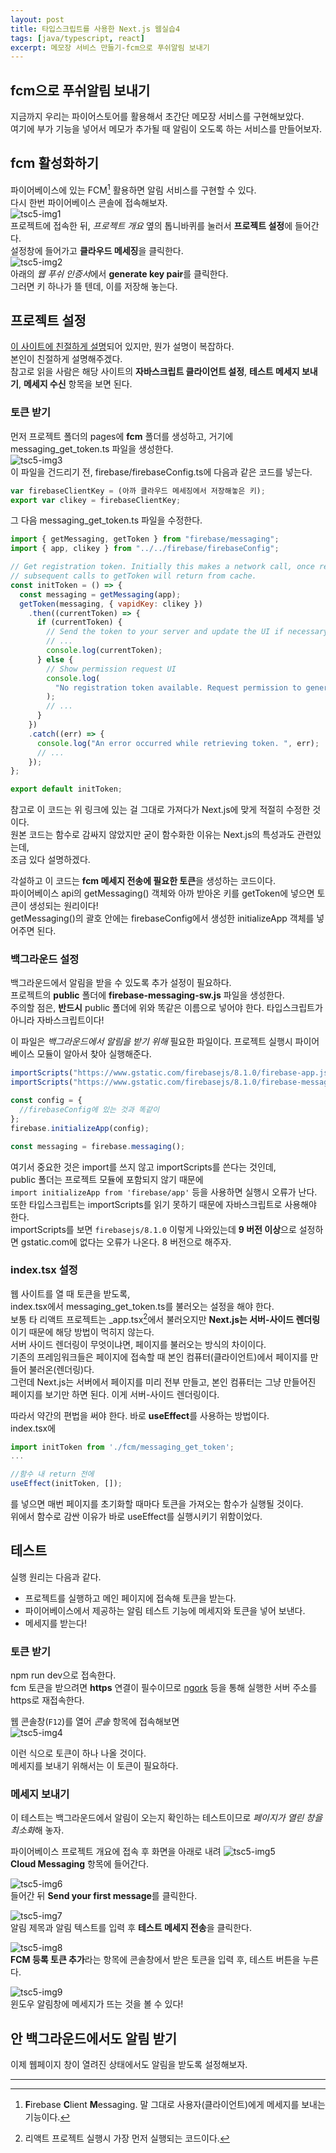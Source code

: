 ```yaml
---
layout: post
title: 타입스크립트를 사용한 Next.js 웹실습4
tags: [java/typescript, react]
excerpt: 메모장 서비스 만들기-fcm으로 푸쉬알림 보내기
---
```


## fcm으로 푸쉬알림 보내기

지금까지 우리는 파이어스토어를 활용해서 초간단 메모장 서비스를 구현해보았다.  
여기에 부가 기능을 넣어서 메모가 추가될 때 알림이 오도록 하는 서비스를 만들어보자.

## fcm 활성화하기

파이어베이스에 있는 FCM[^1] 활용하면 알림 서비스를 구현할 수 있다.  
다시 한번 파이어베이스 콘솔에 접속해보자.  
![tsc5-img1](/images/posts/typescript5-img1.png)  
프로젝트에 접속한 뒤, _프로젝트 개요_ 옆의 톱니바퀴를 눌러서 **프로젝트 설정**에 들어간다.  
설정창에 들어가고 **클라우드 메세징**을 클릭한다.  
![tsc5-img2](/images/posts/typescript5-img2.png)  
아래의 *웹 푸쉬 인증서*에서 **generate key pair**를 클릭한다.  
그러면 키 하나가 뜰 텐데, 이를 저장해 놓는다.

## 프로젝트 설정

[이 사이트에 친절하게 설명](https://firebase.google.com/docs/cloud-messaging/js/client?hl=ko)되어 있지만, 뭔가 설명이 복잡하다.  
본인이 친절하게 설명해주겠다.  
참고로 읽을 사람은 해당 사이트의 **자바스크립트 클라이언트 설정**, **테스트 메세지 보내기**, **메세지 수신** 항목을 보면 된다.

### 토큰 받기

먼저 프로젝트 폴더의 pages에 **fcm** 폴더를 생성하고, 거기에 messaging_get_token.ts 파일을 생성한다.  
![tsc5-img3](/images/posts/typescript5-img3.png)  
이 파일을 건드리기 전, firebase/firebaseConfig.ts에 다음과 같은 코드를 넣는다.

```javascript
var firebaseClientKey = (아까 클라우드 메세징에서 저장해놓은 키);
export var clikey = firebaseClientKey;
```

그 다음 messaging_get_token.ts 파일을 수정한다.

```javascript
import { getMessaging, getToken } from "firebase/messaging";
import { app, clikey } from "../../firebase/firebaseConfig";

// Get registration token. Initially this makes a network call, once retrieved
// subsequent calls to getToken will return from cache.
const initToken = () => {
  const messaging = getMessaging(app);
  getToken(messaging, { vapidKey: clikey })
    .then((currentToken) => {
      if (currentToken) {
        // Send the token to your server and update the UI if necessary
        // ...
        console.log(currentToken);
      } else {
        // Show permission request UI
        console.log(
          "No registration token available. Request permission to generate one."
        );
        // ...
      }
    })
    .catch((err) => {
      console.log("An error occurred while retrieving token. ", err);
      // ...
    });
};

export default initToken;
```

참고로 이 코드는 위 링크에 있는 걸 그대로 가져다가 Next.js에 맞게 적절히 수정한 것이다.  
원본 코드는 함수로 감싸지 않았지만 굳이 함수화한 이유는 Next.js의 특성과도 관련있는데,  
조금 있다 설명하겠다.

각설하고 이 코드는 **fcm 메세지 전송에 필요한 토큰**을 생성하는 코드이다.  
파이어베이스 api의 getMessaging() 객체와 아까 받아온 키를 getToken에 넣으면 토큰이 생성되는 원리이다!  
getMessaging()의 괄호 안에는 firebaseConfig에서 생성한 initializeApp 객체를 넣어주면 된다.

### 백그라운드 설정

백그라운드에서 알림을 받을 수 있도록 추가 설정이 필요하다.  
프로젝트의 **public** 폴더에 **firebase-messaging-sw.js** 파일을 생성한다.  
주의할 점은, **반드시** public 폴더에 위와 똑같은 이름으로 넣어야 한다. 타입스크립트가 아니라 자바스크립트이다!

이 파일은 _백그라운드에서 알림을 받기 위해_ 필요한 파일이다. 프로젝트 실행시 파이어베이스 모듈이 알아서 찾아 실행해준다.

```javascript
importScripts("https://www.gstatic.com/firebasejs/8.1.0/firebase-app.js");
importScripts("https://www.gstatic.com/firebasejs/8.1.0/firebase-messaging.js");

const config = {
  //firebaseConfig에 있는 것과 똑같이
};
firebase.initializeApp(config);

const messaging = firebase.messaging();
```

여기서 중요한 것은 import를 쓰지 않고 importScripts를 쓴다는 것인데,  
public 폴더는 프로젝트 모듈에 포함되지 않기 때문에  
`import initializeApp from 'firebase/app'` 등을 사용하면 실행시 오류가 난다.  
또한 타입스크립트는 importScripts를 읽기 못하기 때문에 자바스크립트로 사용해야 한다.  
importScripts를 보면 `firebasejs/8.1.0` 이렇게 나와있는데 **9 버전 이상**으로 설정하면 gstatic.com에 없다는 오류가 나온다. 8 버전으로 해주자.

### index.tsx 설정

웹 사이트를 열 때 토큰을 받도록,  
index.tsx에서 messaging_get_token.ts를 불러오는 설정을 해야 한다.  
보통 타 리액트 프로젝트는 \_app.tsx[^2]에서 불러오지만 **Next.js는 서버-사이드 렌더링**이기 때문에 해당 방법이 먹히지 않는다.  
서버 사이드 렌더링이 무엇이냐면, 페이지를 불러오는 방식의 차이이다.  
기존의 프레임워크들은 페이지에 접속할 때 본인 컴퓨터(클라이언트)에서 페이지를 만들어 불러온(렌더링)다.  
그런데 Next.js는 서버에서 페이지를 미리 전부 만들고, 본인 컴퓨터는 그냥 만들어진 페이지를 보기만 하면 된다. 이게 서버-사이드 렌더링이다.

따라서 약간의 편법을 써야 한다. 바로 **useEffect**를 사용하는 방법이다.  
index.tsx에

```javascript
import initToken from './fcm/messaging_get_token';
...

//함수 내 return 전에
useEffect(initToken, []);
```

를 넣으면 매번 페이지를 초기화할 때마다 토큰을 가져오는 함수가 실행될 것이다.  
위에서 함수로 감싼 이유가 바로 useEffect를 실행시키기 위함이었다.

## 테스트

실행 원리는 다음과 같다.

- 프로젝트를 실행하고 메인 페이지에 접속해 토큰을 받는다.
- 파이어베이스에서 제공하는 알림 테스트 기능에 메세지와 토큰을 넣어 보낸다.
- 메세지를 받는다!

### 토큰 받기

npm run dev으로 접속한다.  
fcm 토큰을 받으려면 **https** 연결이 필수이므로 [ngork](https://ngrok.com/) 등을 통해 실행한 서버 주소를 https로 재접속한다.

웹 콘솔창(`F12`)를 열어 _콘솔_ 항목에 접속해보면  
![tsc5-img4](/images/posts/typescript5-img4.png)

이런 식으로 토큰이 하나 나올 것이다.  
메세지를 보내기 위해서는 이 토큰이 필요하다.

### 메세지 보내기

이 테스트는 백그라운드에서 알림이 오는지 확인하는 테스트이므로 *페이지가 열린 창을 최소화*해 놓자.

파이어베이스 프로젝트 개요에 접속 후 화면을 아래로 내려
![tsc5-img5](/images/posts/typescript5-img5.png)  
**Cloud Messaging** 항목에 들어간다.

![tsc5-img6](/images/posts/typescript5-img6.png)  
들어간 뒤 **Send your first message**를 클릭한다.

![tsc5-img7](/images/posts/typescript5-img7.png)  
알림 제목과 알림 텍스트를 입력 후 **테스트 메세지 전송**을 클릭한다.

![tsc5-img8](/images/posts/typescript5-img8.png)  
**FCM 등록 토큰 추가**라는 항목에 콘솔창에서 받은 토큰을 입력 후, 테스트 버튼을 누른다.

![tsc5-img9](/images/posts/typescript5-img9.png)  
윈도우 알림창에 메세지가 뜨는 것을 볼 수 있다!

## 안 백그라운드에서도 알림 받기

이제 웹페이지 창이 열려진 상태에서도 알림을 받도록 설정해보자.

---

[^1]: **F**irebase **C**lient **M**essaging. 말 그대로 사용자(클라이언트)에게 메세지를 보내는 기능이다.
[^2]: 리액트 프로젝트 실행시 가장 먼저 실행되는 코드이다.
